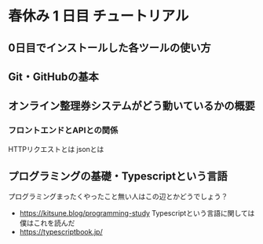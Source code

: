 # 春休み 1 日目 チュートリアル

## 0日目でインストールした各ツールの使い方
## Git・GitHubの基本
## オンライン整理券システムがどう動いているかの概要
### フロントエンドとAPIとの関係
HTTPリクエストとは
jsonとは
## プログラミングの基礎・Typescriptという言語
プログラミングまったくやったこと無い人はこの辺とかどうでしょう？
- https://kitsune.blog/programming-study
Typescriptという言語に関しては僕はこれを読んだ
- https://typescriptbook.jp/